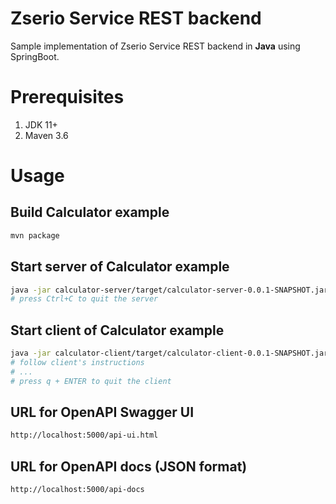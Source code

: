# Zserio Service REST backend

Sample implementation of Zserio Service REST backend in **Java** using SpringBoot.

# Prerequisites

   1. JDK 11+
   2. Maven 3.6

# Usage

## Build Calculator example

```bash
mvn package
```

## Start server of Calculator example

```bash
java -jar calculator-server/target/calculator-server-0.0.1-SNAPSHOT.jar
# press Ctrl+C to quit the server
```

## Start client of Calculator example

```bash
java -jar calculator-client/target/calculator-client-0.0.1-SNAPSHOT.jar
# follow client's instructions
# ...
# press q + ENTER to quit the client
```

## URL for OpenAPI Swagger UI

```bash
http://localhost:5000/api-ui.html
```

## URL for OpenAPI docs (JSON format)

```bash
http://localhost:5000/api-docs
```